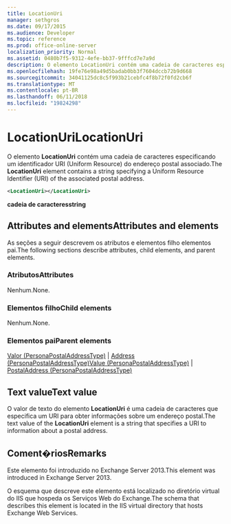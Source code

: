 ```yaml
---
title: LocationUri
manager: sethgros
ms.date: 09/17/2015
ms.audience: Developer
ms.topic: reference
ms.prod: office-online-server
localization_priority: Normal
ms.assetid: 0480b7f5-9312-4efe-bb37-9fffcd7e7a9d
description: O elemento LocationUri contém uma cadeia de caracteres especificando um identificador URI (Uniform Resource) do endereço postal associado.
ms.openlocfilehash: 19fe76e98a49d5badab0bb3f7604dccb72b9d668
ms.sourcegitcommit: 34041125dc8c5f993b21cebfc4f8b72f0fd2cb6f
ms.translationtype: MT
ms.contentlocale: pt-BR
ms.lasthandoff: 06/11/2018
ms.locfileid: "19824298"
---
```

# <a name="locationuri"></a><span data-ttu-id="ec6f5-103">LocationUri</span><span class="sxs-lookup"><span data-stu-id="ec6f5-103">LocationUri</span></span>

<span data-ttu-id="ec6f5-104">O elemento **LocationUri** contém uma cadeia de caracteres especificando um identificador URI (Uniform Resource) do endereço postal associado.</span><span class="sxs-lookup"><span data-stu-id="ec6f5-104">The **LocationUri** element contains a string specifying a Uniform Resource Identifier (URI) of the associated postal address.</span></span> 
  
```XML
<LocationUri></LocationUri>
```

 <span data-ttu-id="ec6f5-105">**cadeia de caracteres**</span><span class="sxs-lookup"><span data-stu-id="ec6f5-105">**string**</span></span>
## <a name="attributes-and-elements"></a><span data-ttu-id="ec6f5-106">Attributes and elements</span><span class="sxs-lookup"><span data-stu-id="ec6f5-106">Attributes and elements</span></span>

<span data-ttu-id="ec6f5-107">As seções a seguir descrevem os atributos e elementos filho elementos pai.</span><span class="sxs-lookup"><span data-stu-id="ec6f5-107">The following sections describe attributes, child elements, and parent elements.</span></span>
  
### <a name="attributes"></a><span data-ttu-id="ec6f5-108">Atributos</span><span class="sxs-lookup"><span data-stu-id="ec6f5-108">Attributes</span></span>

<span data-ttu-id="ec6f5-109">Nenhum.</span><span class="sxs-lookup"><span data-stu-id="ec6f5-109">None.</span></span>
  
### <a name="child-elements"></a><span data-ttu-id="ec6f5-110">Elementos filho</span><span class="sxs-lookup"><span data-stu-id="ec6f5-110">Child elements</span></span>

<span data-ttu-id="ec6f5-111">Nenhum.</span><span class="sxs-lookup"><span data-stu-id="ec6f5-111">None.</span></span>
  
### <a name="parent-elements"></a><span data-ttu-id="ec6f5-112">Elementos pai</span><span class="sxs-lookup"><span data-stu-id="ec6f5-112">Parent elements</span></span>

<span data-ttu-id="ec6f5-113">[Valor (PersonaPostalAddressType)](value-personapostaladdresstype.md) | [Address (PersonaPostalAddressType)](postaladdress-personapostaladdresstype.md)</span><span class="sxs-lookup"><span data-stu-id="ec6f5-113">[Value (PersonaPostalAddressType)](value-personapostaladdresstype.md) | [PostalAddress (PersonaPostalAddressType)](postaladdress-personapostaladdresstype.md)</span></span>
  
## <a name="text-value"></a><span data-ttu-id="ec6f5-114">Text value</span><span class="sxs-lookup"><span data-stu-id="ec6f5-114">Text value</span></span>

<span data-ttu-id="ec6f5-115">O valor de texto do elemento **LocationUri** é uma cadeia de caracteres que especifica um URI para obter informações sobre um endereço postal.</span><span class="sxs-lookup"><span data-stu-id="ec6f5-115">The text value of the **LocationUri** element is a string that specifies a URI to information about a postal address.</span></span> 
  
## <a name="remarks"></a><span data-ttu-id="ec6f5-116">Coment�rios</span><span class="sxs-lookup"><span data-stu-id="ec6f5-116">Remarks</span></span>

<span data-ttu-id="ec6f5-117">Este elemento foi introduzido no Exchange Server 2013.</span><span class="sxs-lookup"><span data-stu-id="ec6f5-117">This element was introduced in Exchange Server 2013.</span></span>
  
<span data-ttu-id="ec6f5-118">O esquema que descreve este elemento está localizado no diretório virtual do IIS que hospeda os Serviços Web do Exchange.</span><span class="sxs-lookup"><span data-stu-id="ec6f5-118">The schema that describes this element is located in the IIS virtual directory that hosts Exchange Web Services.</span></span>
  

